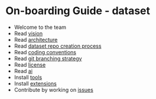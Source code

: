 # On-boarding Guide - dataset

- Welcome to the team
- Read [vision](../../welcome.md)
- Read [architecture](../../../architecture/design/hla.md)
- Read [dataset repo creation process](../../../process/dataset-repo-creation/welcome.md)
- Read [coding conventions](../../../architecture/conventions/welcome.md)
- Read [git branching strategy](../../../process/git/welcome.md)
- Read [license](../../../process/license/welcome.md)
- Read [ai](../ai/welcome.md)
- Install [tools](../../practices/tools.md)
- Install [extensions](../../practices/extensions.md)
- Contribute by working on [issues](https://github.com/orgs/zawjen/projects/8)